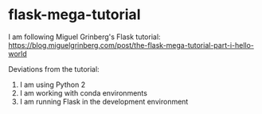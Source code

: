 # flask-mega-tutorial

I am following Miguel Grinberg's Flask tutorial: https://blog.miguelgrinberg.com/post/the-flask-mega-tutorial-part-i-hello-world

Deviations from the tutorial:
1. I am using Python 2
2. I am working with conda environments
3. I am running Flask in the development environment
